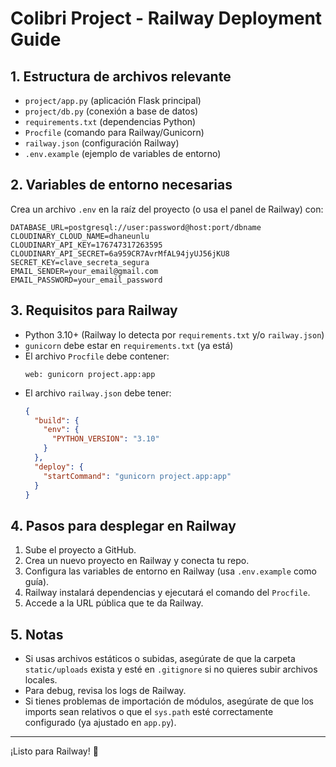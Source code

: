 # Colibri Project - Railway Deployment Guide

## 1. Estructura de archivos relevante

- `project/app.py` (aplicación Flask principal)
- `project/db.py` (conexión a base de datos)
- `requirements.txt` (dependencias Python)
- `Procfile` (comando para Railway/Gunicorn)
- `railway.json` (configuración Railway)
- `.env.example` (ejemplo de variables de entorno)

## 2. Variables de entorno necesarias

Crea un archivo `.env` en la raíz del proyecto (o usa el panel de Railway) con:

```
DATABASE_URL=postgresql://user:password@host:port/dbname
CLOUDINARY_CLOUD_NAME=dhaneunlu
CLOUDINARY_API_KEY=176747317263595
CLOUDINARY_API_SECRET=6a959CR7AvrMfAL94jyUJ56jKU8
SECRET_KEY=clave_secreta_segura
EMAIL_SENDER=your_email@gmail.com
EMAIL_PASSWORD=your_email_password
```

## 3. Requisitos para Railway

- Python 3.10+ (Railway lo detecta por `requirements.txt` y/o `railway.json`)
- `gunicorn` debe estar en `requirements.txt` (ya está)
- El archivo `Procfile` debe contener:
  ```
  web: gunicorn project.app:app
  ```
- El archivo `railway.json` debe tener:
  ```json
  {
    "build": {
      "env": {
        "PYTHON_VERSION": "3.10"
      }
    },
    "deploy": {
      "startCommand": "gunicorn project.app:app"
    }
  }
  ```

## 4. Pasos para desplegar en Railway

1. Sube el proyecto a GitHub.
2. Crea un nuevo proyecto en Railway y conecta tu repo.
3. Configura las variables de entorno en Railway (usa `.env.example` como guía).
4. Railway instalará dependencias y ejecutará el comando del `Procfile`.
5. Accede a la URL pública que te da Railway.

## 5. Notas
- Si usas archivos estáticos o subidas, asegúrate de que la carpeta `static/uploads` exista y esté en `.gitignore` si no quieres subir archivos locales.
- Para debug, revisa los logs de Railway.
- Si tienes problemas de importación de módulos, asegúrate de que los imports sean relativos o que el `sys.path` esté correctamente configurado (ya ajustado en `app.py`).

---

¡Listo para Railway! 🚀
